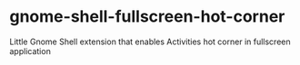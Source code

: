 # gnome-shell-fullscreen-hot-corner
Little Gnome Shell extension that enables Activities hot corner in fullscreen application
